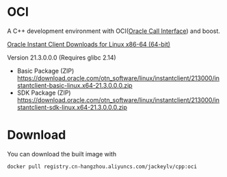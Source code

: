 # OCI

A C++ development environment with OCI([Oracle Call Interface](https://www.oracle.com/cn/database/technologies/appdev/oci.html)) and boost.


[Oracle Instant Client Downloads for Linux x86-64 (64-bit)](https://www.oracle.com/database/technologies/instant-client/linux-x86-64-downloads.html)


Version 21.3.0.0.0 (Requires glibc 2.14)

- Basic Package (ZIP) https://download.oracle.com/otn_software/linux/instantclient/213000/instantclient-basic-linux.x64-21.3.0.0.0.zip
- SDK Package (ZIP) https://download.oracle.com/otn_software/linux/instantclient/213000/instantclient-sdk-linux.x64-21.3.0.0.0.zip


# Download

You can download the built image with 

```
docker pull registry.cn-hangzhou.aliyuncs.com/jackeylv/cpp:oci
```